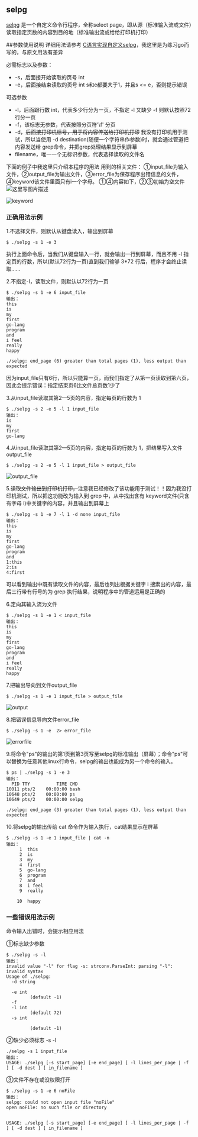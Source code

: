 ## selpg
[selpg](https://www.ibm.com/developerworks/cn/linux/shell/clutil/index.html) 是一个自定义命令行程序，全称select page，即从源（标准输入流或文件）读取指定页数的内容到目的地（标准输出流或给给打印机打印）

##参数使用说明
详细用法请参考 [C语言实现自定义selpg](https://www.ibm.com/developerworks/cn/linux/shell/clutil/index.html)，我这里是为练习go而写的，与原文用法有差异

必需标志以及参数：

 - -s，后面接开始读取的页号 int
 - -e，后面接结束读取的页号 int
 s和e都要大于1，并且s <= e，否则提示错误

可选参数

 - -l，后面跟行数 int，代表多少行分为一页，不指定 -l 又缺少 -f 则默认按照72行分一页
 - -f，该标志无参数，代表按照分页符'\f' 分页
 - -d，~~后面接打印机标号，用于将内容传送给打印机打印~~ 我没有打印机用于测试，所以当使用 -d destination(随便一个字符串作参数)时，就会通过管道把内容发送给 grep命令，并把grep处理结果显示到屏幕
 - filename，唯一一个无标识参数，代表选择读取的文件名


下面的例子中我这里只介绍本程序的用法
用到的相关文件：
①input_file为输入文件，②output_file为输出文件，③error_file为保存程序出错信息的文件，④keyword该文件里面只有i一个字母。
①④内容如下，②③初始为空文件
![这里写图片描述](http://img.blog.csdn.net/20171017200609513?watermark/2/text/aHR0cDovL2Jsb2cuY3Nkbi5uZXQvSDEyNTkwNDAwMzI3/font/5a6L5L2T/fontsize/400/fill/I0JBQkFCMA==/dissolve/70/gravity/SouthEast)

![keyword](http://img.blog.csdn.net/20171017211317166?watermark/2/text/aHR0cDovL2Jsb2cuY3Nkbi5uZXQvSDEyNTkwNDAwMzI3/font/5a6L5L2T/fontsize/400/fill/I0JBQkFCMA==/dissolve/70/gravity/SouthEast)


### 正确用法示例


1.不选择文件，则默认从键盘读入，输出到屏幕
```
$ ./selpg -s 1 -e 3
```
执行上面命令后，当我们从键盘输入一行，就会输出一行到屏幕，而且不用 -l 指定页的行数，所以(默认72行为一页)直到我们输够 3*72 行后，程序才会终止读取……

2.不指定-l，读取文件，则默认以72行为一页
```
$ ./selpg -s 1 -e 6 input_file
输出：
this
is
my
first
go-lang
program
and
i feel
really
happy

./selpg: end_page (6) greater than total pages (1), less output than expected
```
因为input_file只有6行，所以只能算一页，而我们指定了从第一页读取到第六页，因此会提示错误：指定结束页6比文件总页数1少了

 3.从input_file读取其第2—5页的内容，指定每页的行数为 1

```
$ ./selpg -s 2 -e 5 -l 1 input_file
输出：
is
my
first
go-lang
```

4.从input_file读取其第2—5页的内容，指定每页的行数为 1，把结果写入文件output_file

```
$ ./selpg -s 2 -e 5 -l 1 input_file > output_file
```
![output_file](http://img.blog.csdn.net/20171017201532760?watermark/2/text/aHR0cDovL2Jsb2cuY3Nkbi5uZXQvSDEyNTkwNDAwMzI3/font/5a6L5L2T/fontsize/400/fill/I0JBQkFCMA==/dissolve/70/gravity/SouthEast)

5.~~读取文件输出到打印机打印，~~注意我已经修改了该功能用于测试！！因为我没打印机测试，所以把这功能改为输入到 grep 中，从中找出含有 keyword文件(只含有字母 i)中关键字的内容，并且输出到屏幕上
 
```
$ ./selpg -s 1 -e 7 -l 1 -d none input_file
输出：
this
is
my
first
go-lang
program
and
1:this
2:is
4:first
```
可以看到输出中既有读取文件的内容，最后也列出根据关键字 i 搜索出的内容，最后三行带有行号的为 grep 执行结果，说明程序中的管道运用是正确的

6.定向其输入流为文件

```
$ ./selpg -s 1 -e 1 < input_file
输出：
this
is
my
first
go-lang
program
and
i feel
really
happy
```
7.把输出导向到文件output_file

```
$ ./selpg -s 1 -e 1 input_file > output_file
```
![output](http://img.blog.csdn.net/20171017212940746?watermark/2/text/aHR0cDovL2Jsb2cuY3Nkbi5uZXQvSDEyNTkwNDAwMzI3/font/5a6L5L2T/fontsize/400/fill/I0JBQkFCMA==/dissolve/70/gravity/SouthEast)

8.把错误信息导向文件error_file

```
$ ./selpg -s 1 -e  2> error_file
```
![errorfile](http://img.blog.csdn.net/20171017212738806?watermark/2/text/aHR0cDovL2Jsb2cuY3Nkbi5uZXQvSDEyNTkwNDAwMzI3/font/5a6L5L2T/fontsize/400/fill/I0JBQkFCMA==/dissolve/70/gravity/SouthEast)

9.将命令"ps"的输出的第1页到第3页写至selpg的标准输出（屏幕）；命令"ps"可以替换为任意其他linux行命令，selpg的输出也能成为另一个命令的输入。

```
$ ps | ./selpg -s 1 -e 3
输出：
  PID TTY          TIME CMD
10011 pts/2    00:00:00 bash
10648 pts/2    00:00:00 ps
10649 pts/2    00:00:00 selpg

./selpg: end_page (3) greater than total pages (1), less output than expected
```
10.将selpg的输出传给 cat 命令作为输入执行，cat结果显示在屏幕

```
$ ./selpg -s 1 -e 1 input_file | cat -n
输出：
     1  this
     2  is
     3  my
     4  first
     5  go-lang
     6  program
     7  and
     8  i feel
     9  really

    10  happy
```

### 一些错误用法示例
命令输入出错时，会提示相应用法

①标志缺少参数
```
$ ./selpg -s -l
输出：
invalid value "-l" for flag -s: strconv.ParseInt: parsing "-l": invalid syntax
Usage of ./selpg:
  -d string

  -e int
         (default -1)
  -f
  -l int
         (default 72)
  -s int

         (default -1)
```
②缺少必须标志 -s -l
```
./selpg -s 1 input_file
输出：
USAGE: ./selpg [-s start_page] [-e end_page] [ -l lines_per_page | -f ] [ -d dest ] [ in_filename ]
```
③文件不存在或没权限打开

```
$ ./selpg -s 1 -e 6 noFile
输出：
selpg: could not open input file "noFile"
open noFile: no such file or directory


USAGE: ./selpg [-s start_page] [-e end_page] [ -l lines_per_page | -f ] [ -d dest ] [ in_filename ]
```


 


